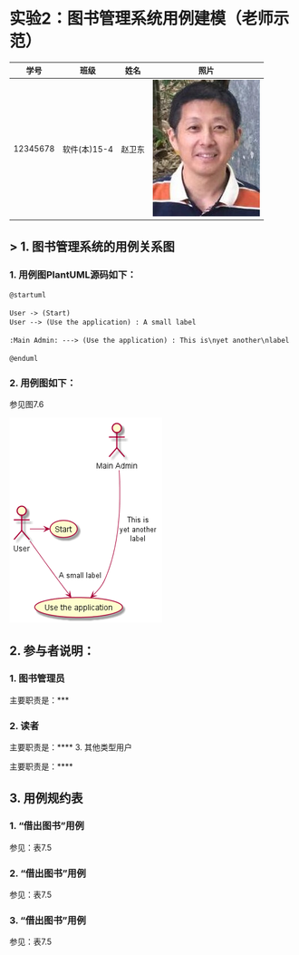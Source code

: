 # 实验2：图书管理系统用例建模（老师示范）
|学号|班级|姓名|照片|
|:-------:|:-------------: | :----------:|:---:|
|12345678|软件(本)15-4|赵卫东|![flow1](../myself.jpg)|

## > 1. 图书管理系统的用例关系图

### 1. 用例图PlantUML源码如下：

``` usecase
@startuml

User -> (Start)
User --> (Use the application) : A small label

:Main Admin: ---> (Use the application) : This is\nyet another\nlabel

@enduml
```


### 2. 用例图如下：

参见图7.6

![usecase](usecase.png)

## 2. 参与者说明：

###     1. 图书管理员

主要职责是：***
###     2. 读者

主要职责是：****
    3. 其他类型用户
    
主要职责是：****

##     3. 用例规约表

###     1. “借出图书”用例

参见：表7.5

###     2. “借出图书”用例

参见：表7.5

###     3. “借出图书”用例

参见：表7.5